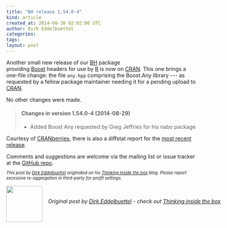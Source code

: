 ```yaml
---
title: "BH release 1.54.0-4"
kind: article
created_at: 2014-08-30 02:02:00 UTC
author: Dirk Eddelbuettel
categories: 
tags: 
layout: post
---
```

Another small new release of our <a href="http://dirk.eddelbuettel.com/code/bh.html">BH</a> package  
providing <a href="http://www.boost.org">Boost</a> headers for use by <a href="http://www.r-project.org">R</a>
is now on <a href="http://cran.r-project.org">CRAN</a>. This one brings a one-file change: the file <code>any.hpp</code> comprising
the Boost.Any library --- as requested by a fellow package maintainer needing
it for a pending upload to <a href="http://cran.r-project.org">CRAN</a>.

<p></p>
No other changes were made.

<p></p>
<blockquote>
<h4>Changes in version 1.54.0-4 (2014-08-29)</h4>
<ul>
  <li><p> Added Boost Any requested by Greg Jeffries for his nabo package </p> </li>
</ul>
</blockquote>

<p></p>
Courtesy of <a href="http://dirk.eddelbuettel.com/cranberries/">CRANberries</a>, there
is also a diffstat report for the
<a href="http://dirk.eddelbuettel.com/cranberries/2014/08/29#BH_1.54.0-4">most recent release</a>.

<p></p>
Comments and suggestions are welcome via the mailing list or issue tracker at the
<a href="https://github.com/eddelbuettel/bh/">GitHub repo</a>.

<p style="font-size:80%; font-style:italic;">
This post by <a href="http://dirk.eddelbuettel.com">Dirk Eddelbuettel</a>
originated on his <a href="http://dirk.eddelbuettel.com/blog/">Thinking inside the box</a> blog.
Please report excessive re-aggregation in third-party for-profit settings. 
<p><div class="author">
  <img src="" style="width: 96px; height: 96;">
  <span style="position: absolute; padding: 32px 15px;">
    <i>Original post by <a href="http://twitter.com/">Dirk Eddelbuettel</a> - check out <a href="http://dirk.eddelbuettel.com/blog">Thinking inside the box   </a></i>
  </span>
</div>
